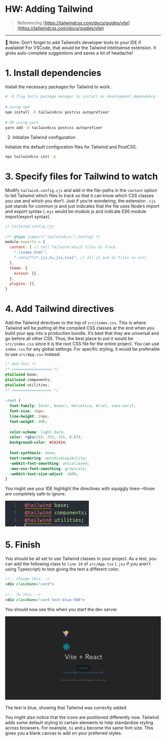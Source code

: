 # HW: Adding Tailwind

> Referencing [https://tailwindcss.com/docs/guides/vite](https://tailwindcss.com/docs/guides/vite)
> 

---

<aside>
📌 Note: 
Don’t forget to add Tailwind’s developer tools to your IDE if available! For VSCode, that would be the Tailwind intellisense extension. It gives auto-complete suggestions and saves a lot of headache!

</aside>

# 1. Install dependencies

Install the necessary packages for Tailwind to work.

```bash
# -D flag tells package manager to install as development dependency

# using npm
npm install -D tailwindcss postcss autoprefixer

# OR using yarn
yarn add -D tailwindcss postcss autoprefixer
```

2. Initialize Tailwind configuration

Initialize the default configuration files for Tailwind and PostCSS.

```bash
npx tailwindcss init -p
```

# 3. Specify files for Tailwind to watch

Modify `tailwind.config.cjs` and add in the file-paths in the `content` option to tell Tailwind which files to track so that it can know which CSS classes you use and which you don’t. Just if you’re wondering, the extension `.cjs` just stands for common js and just indicates that the file uses Node’s import and export syntax (`.mjs` would be module js and indicate ES6 module import/export syntax). 

```jsx
// tailwind.config.cjs

/** @type {import('tailwindcss').Config} */
module.exports = {
  content: [ // tell Tailwind which files to track
    "./index.html",
    "./src/**/*.{js,ts,jsx,tsx}", // all js and ts files in src/
  ],
  theme: {
    extend: {},
  },
  plugins: [],
}
```

# 4. Add Tailwind directives

Add the Tailwind directives to the top of `src/index.css`. This is where Tailwind will be putting all the compiled CSS classes at the end when you build your app into a production bundle. It’s best that they are universal and go before all other CSS. Thus, the best place to put it would be `src/index.css` since it is the root CSS file for the entire project. You can use `index.css` for any global settings. For specific styling, it would be preferable to use `src/App.css` instead. 

```css
/* Add this */
/* ================== */
@tailwind base;
@tailwind components;
@tailwind utilities;
/* ================== */

:root {
  font-family: Inter, Avenir, Helvetica, Arial, sans-serif;
  font-size: 16px;
  line-height: 24px;
  font-weight: 400;

  color-scheme: light dark;
  color: rgba(255, 255, 255, 0.87);
  background-color: #242424;

  font-synthesis: none;
  text-rendering: optimizeLegibility;
  -webkit-font-smoothing: antialiased;
  -moz-osx-font-smoothing: grayscale;
  -webkit-text-size-adjust: 100%;
}
```

You might see your IDE highlight the directives with squiggly lines—those are completely safe to ignore. 

![Screenshot 2023-01-20 at 9.48.34 PM.png](HW%20Adding%20Tailwind%20e9620f1d7c0e42ec8e17756a4f1f6d5c/Screenshot_2023-01-20_at_9.48.34_PM.png)

# 5. Finish

You should be all set to use Tailwind classes in your project. As a test, you can add the following class to `line 19` of `src/App.tsx` (`.jsx` if you aren’t using Typescript) to test giving the text a different color. 

```html
<!-- Change this -->
<div className="card">

<!-- To this -->
<div className="card text-blue-500">
```

You should now see this when you start the dev server.

![Screenshot 2023-01-20 at 3.07.46 PM.png](HW%20Adding%20Tailwind%20e9620f1d7c0e42ec8e17756a4f1f6d5c/Screenshot_2023-01-20_at_3.07.46_PM.png)

The text is blue, showing that Tailwind was correctly added. 

You might also notice that the icons are positioned differently now. Tailwind adds some default styling to certain elements to help standardize styling across browsers. For example, `h1` and `p` become the same font size. This gives you a blank canvas to add on your preferred styles.